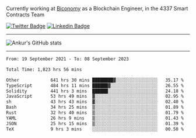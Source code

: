 Currently working at [Biconomy](https://biconomy.io/) as a Blockchain Engineer, in the 4337 Smart Contracts Team

 [![Twitter Badge](https://img.shields.io/badge/-@ankurdubey521-1ca0f1?style=flat-square&labelColor=1ca0f1&logo=twitter&logoColor=white&link=https://twitter.com/ankurdubey521)](https://twitter.com/ankurdubey521) [![Linkedin Badge](https://img.shields.io/badge/-ankurdubey521-blue?style=flat-square&logo=Linkedin&logoColor=white&link=https://www.linkedin.com/in/ankurdubey521/)](https://www.linkedin.com/in/ankurdubey521/)

<hr/>

![Ankur's GitHub stats](https://github-readme-stats.vercel.app/api?username=ankurdubey521&count_private=true&theme=radical)

<hr/>

<!--START_SECTION:waka-->

```txt
From: 19 September 2021 - To: 08 September 2023

Total Time: 1,823 hrs 56 mins

Other            641 hrs 30 mins ████████▓░░░░░░░░░░░░░░░░   35.17 %
TypeScript       484 hrs 11 mins ██████▓░░░░░░░░░░░░░░░░░░   26.55 %
Solidity         441 hrs 3 mins  ██████░░░░░░░░░░░░░░░░░░░   24.18 %
JavaScript       53 hrs 49 mins  ▓░░░░░░░░░░░░░░░░░░░░░░░░   02.95 %
sh               43 hrs 43 mins  ▓░░░░░░░░░░░░░░░░░░░░░░░░   02.40 %
Bash             34 hrs 25 mins  ▒░░░░░░░░░░░░░░░░░░░░░░░░   01.89 %
Rust             32 hrs 40 mins  ▒░░░░░░░░░░░░░░░░░░░░░░░░   01.79 %
YAML             26 hrs 9 mins   ▒░░░░░░░░░░░░░░░░░░░░░░░░   01.43 %
JSON             25 hrs 15 mins  ▒░░░░░░░░░░░░░░░░░░░░░░░░   01.39 %
TeX              9 hrs 3 mins    ░░░░░░░░░░░░░░░░░░░░░░░░░   00.50 %
```

<!--END_SECTION:waka-->
